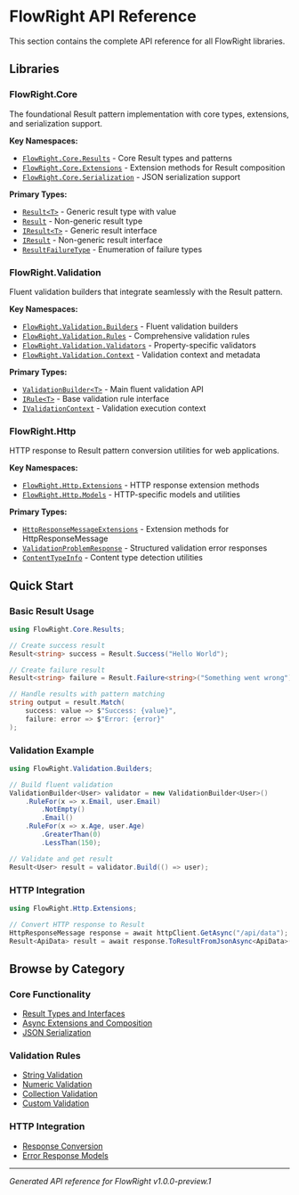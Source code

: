 # FlowRight API Reference

This section contains the complete API reference for all FlowRight libraries.

## Libraries

### FlowRight.Core
The foundational Result pattern implementation with core types, extensions, and serialization support.

**Key Namespaces:**
- [`FlowRight.Core.Results`](FlowRight.Core.Results.yml) - Core Result types and patterns
- [`FlowRight.Core.Extensions`](FlowRight.Core.Extensions.yml) - Extension methods for Result composition
- [`FlowRight.Core.Serialization`](FlowRight.Core.Serialization.yml) - JSON serialization support

**Primary Types:**
- [`Result<T>`](FlowRight.Core.Results.Result-1.yml) - Generic result type with value
- [`Result`](FlowRight.Core.Results.Result.yml) - Non-generic result type  
- [`IResult<T>`](FlowRight.Core.Results.IResult-1.yml) - Generic result interface
- [`IResult`](FlowRight.Core.Results.IResult.yml) - Non-generic result interface
- [`ResultFailureType`](FlowRight.Core.Results.ResultFailureType.yml) - Enumeration of failure types

### FlowRight.Validation  
Fluent validation builders that integrate seamlessly with the Result pattern.

**Key Namespaces:**
- [`FlowRight.Validation.Builders`](FlowRight.Validation.Builders.yml) - Fluent validation builders
- [`FlowRight.Validation.Rules`](FlowRight.Validation.Rules.yml) - Comprehensive validation rules
- [`FlowRight.Validation.Validators`](FlowRight.Validation.Validators.yml) - Property-specific validators
- [`FlowRight.Validation.Context`](FlowRight.Validation.Context.yml) - Validation context and metadata

**Primary Types:**
- [`ValidationBuilder<T>`](FlowRight.Validation.Builders.ValidationBuilder-1.yml) - Main fluent validation API
- [`IRule<T>`](FlowRight.Validation.Rules.IRule-1.yml) - Base validation rule interface
- [`IValidationContext`](FlowRight.Validation.Context.IValidationContext.yml) - Validation execution context

### FlowRight.Http
HTTP response to Result pattern conversion utilities for web applications.

**Key Namespaces:**
- [`FlowRight.Http.Extensions`](FlowRight.Http.Extensions.yml) - HTTP response extension methods
- [`FlowRight.Http.Models`](FlowRight.Http.Models.yml) - HTTP-specific models and utilities

**Primary Types:**
- [`HttpResponseMessageExtensions`](FlowRight.Http.Extensions.HttpResponseMessageExtensions.yml) - Extension methods for HttpResponseMessage
- [`ValidationProblemResponse`](FlowRight.Http.Models.ValidationProblemResponse.yml) - Structured validation error responses
- [`ContentTypeInfo`](FlowRight.Http.Models.ContentTypeInfo.yml) - Content type detection utilities

## Quick Start

### Basic Result Usage
```csharp
using FlowRight.Core.Results;

// Create success result
Result<string> success = Result.Success("Hello World");

// Create failure result  
Result<string> failure = Result.Failure<string>("Something went wrong");

// Handle results with pattern matching
string output = result.Match(
    success: value => $"Success: {value}",
    failure: error => $"Error: {error}"
);
```

### Validation Example
```csharp
using FlowRight.Validation.Builders;

// Build fluent validation
ValidationBuilder<User> validator = new ValidationBuilder<User>()
    .RuleFor(x => x.Email, user.Email)
        .NotEmpty()
        .Email()
    .RuleFor(x => x.Age, user.Age)
        .GreaterThan(0)
        .LessThan(150);

// Validate and get result
Result<User> result = validator.Build(() => user);
```

### HTTP Integration
```csharp
using FlowRight.Http.Extensions;

// Convert HTTP response to Result
HttpResponseMessage response = await httpClient.GetAsync("/api/data");
Result<ApiData> result = await response.ToResultFromJsonAsync<ApiData>();
```

## Browse by Category

### Core Functionality
- [Result Types and Interfaces](FlowRight.Core.Results.yml)
- [Async Extensions and Composition](FlowRight.Core.Extensions.ResultAsyncExtensions.yml)
- [JSON Serialization](FlowRight.Core.Serialization.yml)

### Validation Rules
- [String Validation](FlowRight.Validation.Rules.yml#string-rules)
- [Numeric Validation](FlowRight.Validation.Rules.yml#numeric-rules)  
- [Collection Validation](FlowRight.Validation.Rules.yml#collection-rules)
- [Custom Validation](FlowRight.Validation.Rules.yml#custom-rules)

### HTTP Integration
- [Response Conversion](FlowRight.Http.Extensions.HttpResponseMessageExtensions.yml)
- [Error Response Models](FlowRight.Http.Models.yml)

---

*Generated API reference for FlowRight v1.0.0-preview.1*